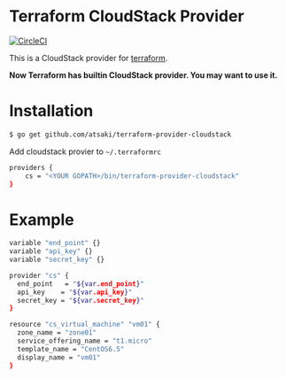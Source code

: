 # Terraform CloudStack Provider

[![CircleCI](https://circleci.com/gh/atsaki/terraform-provider-cloudstack.svg?style=svg)](https://circleci.com/gh/atsaki/terraform-provider-cloudstack)

This is a CloudStack provider for [terraform](http://www.terraform.io/).

**Now Terraform has builtin CloudStack provider. You may want to use it.** 

# Installation

```sh
$ go get github.com/atsaki/terraform-provider-cloudstack
```

Add cloudstack provier to `~/.terraformrc`

```sh
providers {
    cs = "<YOUR GOPATH>/bin/terraform-provider-cloudstack"
}
```

# Example

```sh
variable "end_point" {}
variable "api_key" {}
variable "secret_key" {}

provider "cs" {
  end_point   = "${var.end_point}"
  api_key    = "${var.api_key}"
  secret_key = "${var.secret_key}"
}

resource "cs_virtual_machine" "vm01" {
  zone_name = "zone01"
  service_offering_name = "t1.micro"
  template_name = "CentOS6.5"
  display_name = "vm01"
}
```
